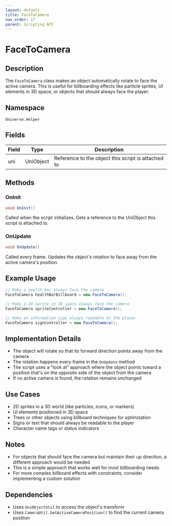 ```yaml
---
layout: default
title: FaceToCamera
nav_order: 17
parent: Scripting API
---
```

# FaceToCamera

## Description
The `FaceToCamera` class makes an object automatically rotate to face the active camera. This is useful for billboarding effects like particle sprites, UI elements in 3D space, or objects that should always face the player.

## Namespace
`Universe.Helper`

## Fields

| Field | Type      | Description                                        |
|-------|-----------|----------------------------------------------------|
| uni   | UniObject | Reference to the object this script is attached to |

## Methods

### OnInit
```csharp
void OnInit()
```
Called when the script initializes. Gets a reference to the UniObject this script is attached to.

### OnUpdate
```csharp
void OnUpdate()
```
Called every frame. Updates the object's rotation to face away from the active camera's position.

## Example Usage
```csharp
// Make a health bar always face the camera
FaceToCamera healthBarBillboard = new FaceToCamera();

// Make a 2D sprite in 3D space always face the camera
FaceToCamera spriteController = new FaceToCamera();

// Make an information sign always readable to the player
FaceToCamera signController = new FaceToCamera();
```

## Implementation Details
- The object will rotate so that its forward direction points away from the camera
- The rotation happens every frame in the `OnUpdate` method
- The script uses a "look at" approach where the object points toward a position that's on the opposite side of the object from the camera
- If no active camera is found, the rotation remains unchanged

## Use Cases
- 2D sprites in a 3D world (like particles, icons, or markers)
- UI elements positioned in 3D space
- Trees or other objects using billboard techniques for optimization
- Signs or text that should always be readable to the player
- Character name tags or status indicators

## Notes
- For objects that should face the camera but maintain their up direction, a different approach would be needed
- This is a simple approach that works well for most billboarding needs
- For more complex billboard effects with constraints, consider implementing a custom solution

## Dependencies
- Uses `UniObjectUtil` to access the object's transform
- Uses `CameraUtil.GetActiveCameraPosition()` to find the current camera position
